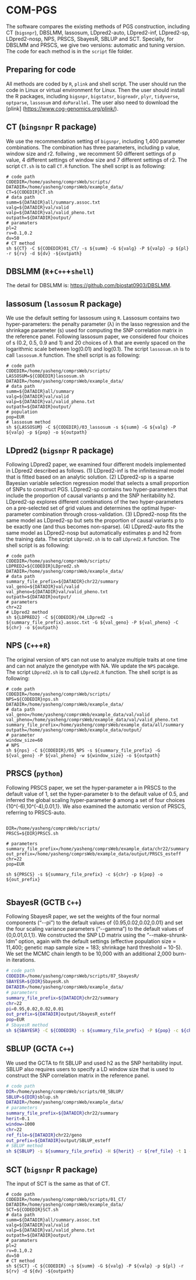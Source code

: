 # COM-PGS
The software compares the existing methods of PGS construction, including CT (`bigsnpr`), DBSLMM, lassosum, LDpred2-auto, LDpred2-inf, LDpred2-sp, LDpred2-nosp, NPS, PRSCS, SbayesR, SBLUP and SCT. Specially, for DBSLMM and PRSCS, we give two versions: automatic and tuning version. The code for each method is in the `script` file folder. 

## Preparing for code
All methods are coded by `R`, `plink` and shell script. The user should run the code in Linux or virtual environment for Linux. Then the user should install the R packages, including `bigsnpr`, `bigstatsr`, `bigreadr`, `plyr`, `tidyverse`, `optparse`, `lassosum` and `doParallel`. The user also need to download the [plink] (https://www.cog-genomics.org/plink/). 
## CT (`bingsnpr` R package)
We use the recommendation setting of `bigsnpr`, including 1,400 parameter combinations. The combination has three parameters, including p value, window size and r2. follwing , we recomment 50 different settings of p value, 4 different settings of window size and 7 different settings of r2. 
The script `CT.sh` is to call `CT.R` function. The shell script is as following:
````shell
# code path
CODEDIR=/home/yasheng/comprsWeb/scripts/
DATADIR=/home/yasheng/comprsWeb/example_data/
CT=${CODEDIR}CT.sh
# data path
summ=${DATADIR}all/summary.assoc.txt
valg=${DATADIR}val/valid
valp=${DATADIR}val/valid_pheno.txt
outpath=${DATADIR}output/
# paramaters
pl=2
rv=0.1,0.2
dv=50
# CT method
sh ${CT} -C ${CODEDIR}01_CT/ -s ${summ} -G ${valg} -P ${valp} -p ${pl} -r ${rv} -d ${dv} -${outpath}
````

## DBSLMM (`R`+`C++`+`shell`)
The detail for DBSLMM is: https://github.com/biostat0903/DBSLMM. 

## lassosum (`lassosum` R package)
We use the default setting for lassosum using `R`. Lassosum contains two hyper-parameters: the penalty parameter (λ) in the lasso regression and the shrinkage parameter (s) used for computing the SNP correlation matrix in the reference panel. Following lassosum paper, we considered four choices of s (0.2, 0.5, 0.9 and 1) and 20 choices of λ that are evenly spaced on the logarithmic scale between log(0.01) and log(0.1). The script `lassosum.sh` is to call `lassosum.R` function. The shell script is as following:
````shell
# code path
CODEDIR=/home/yasheng/comprsWeb/scripts/
LASSOSUM=${CODEDIR}lassosum.sh
DATADIR=/home/yasheng/comprsWeb/example_data/
# data path
summ=${DATADIR}all/summary
valg=${DATADIR}val/valid
valp=${DATADIR}val/valid_pheno.txt
outpath=${DATADIR}output/
# population
pop=EUR
# lassosum method
sh ${LASSOSUM} -C ${CODEDIR}/03_lassosum -s ${summ} -G ${valg} -P ${valp} -p ${pop} -o ${outpath}
````

## LDpred2 (`bigsnpr` R package)
Following LDpred2 paper, we examined four different models implemented in LDpred2 described as follows. (1) LDpred2-inf is the infinitesimal model that is fitted based on an analytic solution. (2) LDpred2-sp is a sparse Bayesian variable selection regression model that selects a small proportion of SNPs to construct PGS. LDpred2-sp contains two hyper-parameters that include the proportion of causal variants p and the SNP heritability h2. LDpred2-sp explores different combinations of the two hyper-parameters on a pre-selected set of grid values and determines the optimal hyper-parameter combination through cross-validation. (3) LDpred2-nosp fits the same model as LDpred2-sp but sets the proportion of causal variants p to be exactly one (and thus becomes non-sparse). (4) LDpred2-auto fits the same model as LDpred2-nosp but automatically estimates p and h2 from the training data. The script `LDpred2.sh` is to call `LDpred2.R` function. The shell script is as following:
````shell
# code path
CODEDIR=/home/yasheng/comprsWeb/scripts/
LDPRED2=${CODEDIR}LDpred2.sh
DATADIR=/home/yasheng/comprsWeb/example_data/
# data path
summary_file_prefix=${DATADIR}chr22/summary
val_geno=${DATADIR}val/valid
val_pheno=${DATADIR}val/valid_pheno.txt
outpath=${DATADIR}output/
# parameters
chr=22
# LDpred2 method
sh ${LDPRED2} -C ${CODEDIR}/04_LDpred2 -s ${summary_file_prefix}.assoc.txt -G ${val_geno} -P ${val_pheno} -C ${chr} -o ${outpath}
````

## NPS (`C++`+`R`)
The original version of `NPS` can not use to analyze multiple traits at one time and can not analyze the genotype with NA. We update the `NPS` pacakge. The script `LDpred2.sh` is to call `LDpred2.R` function. The shell script is as following:
````shell
# code path
CODEDIR=/home/yasheng/comprsWeb/scripts/
NPS=${CODEDIR}nps.sh
DATADIR=/home/yasheng/comprsWeb/example_data/
# data path
val_geno=/home/yasheng/comprsWeb/example_data/val/valid
val_pheno=/home/yasheng/comprsWeb/example_data/val/valid_pheno.txt
summary_file_prefix=/home/yasheng/comprsWeb/example_data/all/summary
outpath=/home/yasheng/comprsWeb/example_data/output/
# parameter
window_size=60
# NPS
sh ${nps} -C ${CODEDIR}/05_NPS -s ${summary_file_prefix} -G ${val_geno} -P ${val_pheno} -w ${window_size} -o ${outpath}
````

## PRSCS (`python`)
Following PRSCS paper, we set the hyper-parameter a in PRSCS to the default value of 1, set the hyper-parameter b to the default value of 0.5, and inferred the global scaling hyper-parameter ϕ among a set of four choices {10^(-6),10^(-4),0.01,1}. We also examined the automatic version of PRSCS, referring to PRSCS-auto. 
````shell

DIR=/home/yasheng/comprsWeb/scripts/
PRSCS=${DIR}PRSCS.sh

# parameters
summary_file_prefix=/home/yasheng/comprsWeb/example_data/chr22/summary
out_prefix=/home/yasheng/comprsWeb/example_data/output/PRSCS_esteff
chr=22
pop=EUR

sh ${PRSCS} -s ${summary_file_prefix} -c ${chr} -p ${pop} -o ${out_prefix}


````

## SbayesR (GCTB `C++`)
Following SbayesR paper, we set the weights of the four normal components (“--pi”) to the default values of {0.95,0.02,0.02,0.01} and set the four scaling variance parameters (“--gamma”) to the default values of {0,0.01,0.1,1}. We constructed the SNP LD matrix using the “--make-shrunk-ldm” option, again with the default settings (effective population size = 11,400; genetic map sample size = 183; shrinkage hard threshold = 10-5). We set the MCMC chain length to be 10,000 with an additional 2,000 burn-in iterations. 
````bash
# code path
CODEDIR=/home/yasheng/comprsWeb/scripts/07_SbayesR/
SBAYESR=${DIR}SbayesR.sh
DATADIR=/home/yasheng/comprsWeb/example_data/
# parameters
summary_file_prefix=${DATADIR}chr22/summary
chr=22
pi=0.95,0.02,0.02,0.01
out_prefix=${DATADIR}output/SbayesR_esteff
pop=EUR
# SbayesR method
sh ${SBAYESR} -C ${CODEDIR} -s ${summary_file_prefix} -P ${pop} -c ${chr} -p ${pi} -o ${out_prefix}
````
## SBLUP (GCTA `C++`)
We used the GCTA to fit SBLUP and used h2 as the SNP heritability input. SBLUP also requires users to specify a LD window size that is used to construct the SNP correlation matrix in the reference panel. 
````bash
# code path
DIR=/home/yasheng/comprsWeb/scripts/08_SBLUP/
SBLUP=${DIR}sblup.sh
DATADIR=/home/yasheng/comprsWeb/example_data/
# parameters
summary_file_prefix=${DATADIR}chr22/summary
herit=0.1
window=1000
chr=22
ref_file=${DATADIR}chr22/geno
out_prefix=${DATADIR}output/SBLUP_esteff
# SBLUP method
sh ${SBLUP} -s ${summary_file_prefix} -H ${herit} -r ${ref_file} -t 1 -w ${window} -c ${chr} -o ${out_prefix}
````

## SCT (`bigsnpr` R package)
The input of SCT is the same as that of CT.
````shell
# code path
CODEDIR=/home/yasheng/comprsWeb/scripts/01_CT/
DATADIR=/home/yasheng/comprsWeb/example_data/
SCT=${CODEDIR}SCT.sh
# data path
summ=${DATADIR}all/summary.assoc.txt
valg=${DATADIR}val/valid
valp=${DATADIR}val/valid_pheno.txt
outpath=${DATADIR}output/
# paramaters
pl=2
rv=0.1,0.2
dv=50
# CT method
sh ${SCT} -C ${CODEDIR} -s ${summ} -G ${valg} -P ${valp} -p ${pl} -r ${rv} -d ${dv} -${outpath}
````
